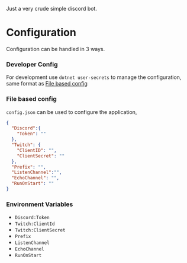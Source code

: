 Just a very crude simple discord bot.
# Configuration
Configuration can be handled in 3 ways.
### Developer Config
For development use `dotnet user-secrets` to manage the configuration, same format as [File based config](#file-config)
### <a name="file-config"></a>File based config
`config.json` can be used to configure the application,
```json
{
  "Discord":{
    "Token": ""
  },
  "Twitch": {
    "ClientID": "",
    "ClientSecret": ""
  },
  "Prefix": "",
  "ListenChannel":"",
  "EchoChannel": "",
  "RunOnStart": ""
}
```
### Environment Variables
- `Discord:Token`
- `Twitch:ClientId`
- `Twitch:ClientSecret`
- `Prefix`
- `ListenChannel`
- `EchoChannel`
- `RunOnStart`